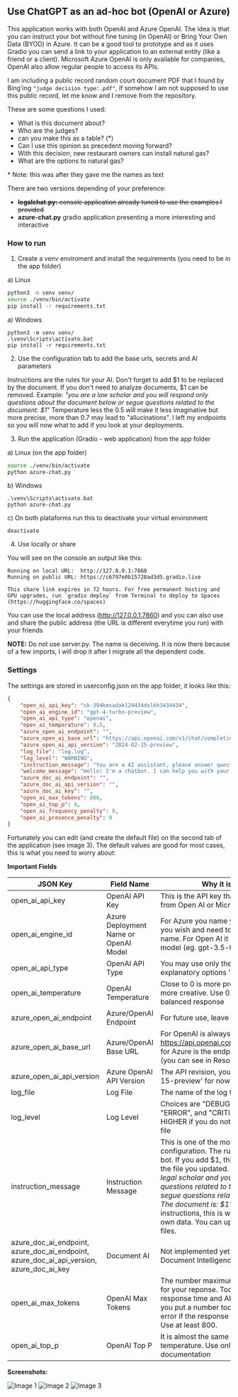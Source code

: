 ## Use ChatGPT as an ad-hoc bot (OpenAI or Azure) ##

This application works with both OpenAI and Azure OpenAI. The idea is that you can instruct your bot without fine tuning (in OpenAI) or Bring Your Own Data (BYOD) in Azure. It can be a good tool to prototype and as it uses Gradio you can send a link to your application to an external entity (like a friend or a client). Microsoft Azure OpenAI is only available for companies, OpenAI also allow regular people to access its APIs.

I am including a public record random court document PDF that I found by Bing'ing ```"judge decision type:.pdf"```, if somehow I am not supposed to use this public record, let me know and I remove from the repository.


These are some questions I used:

- What is this document about?
- Who are the judges?
- can you make this as a table? (*)
- Can I use this opinion as precedent moving forward?
- With this decision, new restaurant owners can install natural gas?
- What are the options to natural gas?

\*  Note: this was after they gave me the names as text

There are two versions depending of your preference:

- ~~**legalchat.py:** console application already tuned to use the examples I provided~~
- **azure-chat.py** gradio application presenting a more interesting and interactive 

### How to run

1. Create a venv enviroment and install the requirements (you need to be in the app folder)

a) Linux
```bash
python3 -m venv venv/
source ./venv/bin/activate
pip install -r requirements.txt
```
a) Windows
```batch
python3 -m venv venv/
.\venv\Scripts\activate.bat
pip install -r requirements.txt
```


2. Use the configuration tab to add the base urls, secrets and AI parameters

Instructions are the rules for your AI. Don't forget to add \$1 to be replaced by the document. If you don't need to analyze documents, $1 can be removed. Example: *"you are a law scholar and you will respond only questions about the document below or segue questions related to the document: \$1"*
Temperature less the 0.5 will make it less imaginative but more precise, more than 0.7 may lead to "allucinations". I left my endpoints so you will now what to add if you look at your deployments.

3. Run the application (Gradio - web application) from the app folder

a) Linux (on the app folder)

```bash
source ./venv/bin/activate
python azure-chat.py
```

b) Windows
```batch
.\venv\Scripts\activate.bat
python azure-chat.py
```
c) On both plataforms run this to deactivate your virtual environment

```
deactivate
```
4. Use locally or share

You will see on the console an output like this:

```plaitext
Running on local URL:  http://127.0.0.1:7860
Running on public URL: https://c6797e0b15728ad3d5.gradio.live

This share link expires in 72 hours. For free permanent hosting and GPU upgrades, run `gradio deploy` from Terminal to deploy to Spaces (https://huggingface.co/spaces)
```
You can use the local address (http://127.0.0.1:7860) and you can also use and share the public address (the URL is different everytime you run) with your friends

**NOTE:** Do not use server.py. The name is deceiving. It is now there because of a few imports, I will drop it after I migrate all the dependent code.

### Settings

The settings are stored in userconfig.json on the app folder, it looks like this:

```json
{
    "open_ai_api_key": "sk-394kmsadakl24434dslkh3434434",
    "open_ai_engine_id": "gpt-4-turbo-preview",
    "open_ai_api_type": "openai",
    "open_ai_temperature": 0.5,
    "azure_open_ai_endpoint": "",
    "azure_open_ai_base_url": "https://api.openai.com/v1/chat/completions",
    "azure_open_ai_api_version": "2024-02-15-preview",
    "log_file": "log.log",
    "log_level": "WARNING",
    "instruction_message": "You are a AI assistant, please answer questions about this file: $1",
    "welcome_message": "Hello! I'm a chatbot. I can help you with your questions. How can I help you today?",
    "azure_doc_ai_endpoint": "",
    "azure_doc_ai_api_version": "",
    "azure_doc_ai_key": "",
    "open_ai_max_tokens": 800,
    "open_ai_top_p": 0,
    "open_ai_frequency_penalty": 0,
    "open_ai_presence_penalty": 0
}
```

Fortunately you can edit (and create the default file) on the second tab of the application (see image 3). The default values are good for most cases, this is what you need to worry about:

**Important Fields**

JSON Key | Field Name | Why it is important
---|---|---
open_ai_api_key | OpenAI API Key | This is the API key that you need to acquire from Open AI or Microsoft Azure Open AI
open_ai_engine_id | Azure Deployment Name or OpenAI Model | For Azure you name your deployments as you wish and need to use the deployment name. For Open AI it is the name of your model (eg. gpt-3.5-turbo, gpt-4-turbo)
open_ai_api_type | OpenAI API Type | You may use only these two self-explanatory options 'azure' or 'openai'
open_ai_temperature | OpenAI Temperature | Close to 0 is more precise, close to 1 is more creative. Use 0.5 if in doubt for a balanced response
azure_open_ai_endpoint | Azure/OpenAI Endpoint | For future use, leave blank
azure_open_ai_base_url | Azure/OpenAI Base URL | For OpenAI is always https://api.openai.com/v1/chat/completions, for Azure is the endpoint of your service (you can see in Resource Management | Keys and Endpoint) 
azure_open_ai_api_version | Azure OpenAI API Version | The API revision, you can use '2024-02-15-preview' for now
log_file | Log File | The name of the log file (default is log.log)
log_level | Log Level | Choices are "DEBUG", "INFO", "WARNING", "ERROR", and "CRITICAL". Use WARNING or HIGHER if you do not want to create a huge file
instruction_message | Instruction Message | This is one of the most important configuration. The rules you create for your bot. If you add \$1, this will be replaced by the file you updated. Example: *"You are a legal scholar and you will answer only questions related to the document below or segue questions related to the document. The document is: \$1"*, notice the \$1 in the instructions, this is where you will use your own data. You can upload PDF and DOCX files.
azure_doc_ai_endpoint, azure_doc_ai_endpoint, azure_doc_ai_api_version, azure_doc_ai_key | Document AI | Not implemented yet. For Azure clients with Document Intelligence services
open_ai_max_tokens | OpenAI Max Tokens | The number maximum of tokens you want for your reponse. Too high may increase response time and API usage (money). If you put a number too low you may see an error if the response requires more token. Use at least 800.
open_ai_top_p | OpenAI Top P | It is almost the same as OpenAI temperature. Use only temperature. See documentation




**Screenshots:**

![Image 1](./Screenshot1.png)
![Image 2](./Screenshot2.png)
![Image 3](./settings.png)

